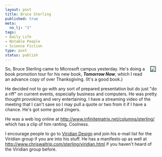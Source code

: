 ```yaml
--- 
layout: post
title: Bruce Sterling
published: true
meta: 
  no_lj: "1"
tags: 
- Daily Life
- Notable People
- Science Fiction
type: post
status: publish
---
```

<img hspace="10" border="1" align="right" src="http://www.arcanology.com/images/bsterling-web.jpg" />So, Bruce Sterling came to Microsoft campus yesterday. He's doing a book promotion tour for his new book, <strong><em>Tomorrow Now</em></strong>, which I read an advance copy of over Thanksgiving. (It's a good book.)

He decided not to go with any sort of prepared presentation but do just "do a riff" on current events, especially business and computers. He was pretty thought provoking and very entertaining. I have a streaming video of the meeting that I can't save so I may pull a quote or two from it if I have a chance. He's got some good zingers.

He was a web log online at <a href="http://www.infinitematrix.net/columns/sterling/">http://www.infinitematrix.net/columns/sterling/</a> which has a clip of him ranting. Coolness.

I encourage people to go to <a href="http://www.viridiandesign.org">Viridian Design</a> and join his e-mail list for the Viridian group if you are into his stuff. He has a manifesto up as well at <a href="http://www.chriswaltrip.com/sterling/viridian.html">http://www.chriswaltrip.com/sterling/viridian.html</a> if you haven't heard of the Viridian group before.
